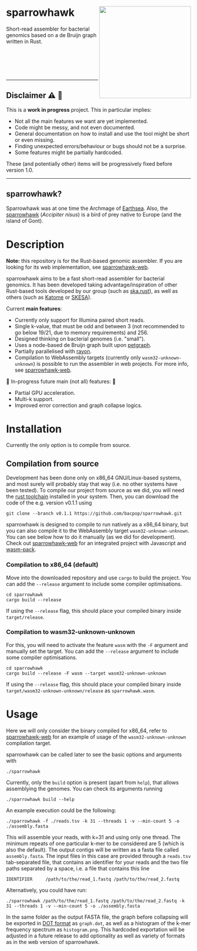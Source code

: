 # sparrowhawk <img src='sparrowhawk_logo.png' align="right" height="250" />
Short-read assembler for bacterial genomics based on a de Bruijn graph written in Rust.


<br>
<br>
<br>
<br>


---
## Disclaimer :warning: :construction:
This is a **work in progress** project. This in particular implies:

- Not all the main features we want are yet implemented.
- Code might be messy, and not even documented.
- General documentation on how to install and use the tool might be short or even missing.
- Finding unexpected errors/behaviour or bugs should not be a surprise.
- Some features might be partially hardcoded.

These (and potentially other) items will be progressively fixed before version 1.0.

---


## sparrowhawk?
Sparrowhawk was at one time the Archmage of [Earthsea](https://en.wikipedia.org/wiki/Earthsea).
Also, the [sparrowhawk](https://en.wikipedia.org/wiki/Eurasian_sparrowhawk) (*Accipiter nisus*) is a bird of prey native to Europe (and the island of Gont).

# Description

**Note:** this repository is for the Rust-based genomic assembler. If you are looking for its web implementation, see [sparrowhawk-web](https://github.com/bacpop/sparrowhawk-web).

sparrowhawk aims to be a fast short-read assembler for bacterial genomics. It has been developed taking advantage/inspiration of other Rust-based tools developed by our group (such as [ska.rust](https://github.com/bacpop/ska.rust)), as well as others (such as [Katome](https://github.com/fuine/katome) or [SKESA](https://github.com/ncbi/SKESA)).

Current **main features**:
- Currently only support for Illumina paired short reads.
- Single k-value, that must be odd and between 3 (not recommended to go below 19/21, due to memory requirements) and 256.
- Designed thinking on bacterial genomes (i.e. "small").
- Uses a node-based de Bruijn graph built upon [petgraph](https://docs.rs/petgraph/latest/petgraph).
- Partially parallelised with [rayon](https://docs.rs/rayon/latest/rayon).
- Compilation to WebAssembly targets (currently only `wasm32-unknown-unknown`) is possible to run the assembler in web projects. For more info, see [sparrowhawk-web](https://github.com/bacpop/sparrowhawk-web).

:construction: In-progress future main (not all) features: :construction:
- Partial GPU acceleration.
- Multi-k support.
- Improved error correction and graph collapse logics.


# Installation
Currently the only option is to compile from source.

## Compilation from source
Development has been done only on x86_64 GNU/Linux-based systems, and most surely will probably stay that way (i.e. no other systems have been tested). To compile our project from source as we did, you will need the [rust toolchain](https://www.rust-lang.org/tools/install) installed in your system. Then, you can download the code of the e.g. version v0.1.1 using

```
git clone --branch v0.1.1 https://github.com/bacpop/sparrowhawk.git
```

sparrowhawk is designed to compile to run natively as a x86_64 binary, but you can also compile it to the WebAssembly target `wasm32-unknown-unknown`. You can see below how to do it manually (as we did for development). Check out [sparrowhawk-web](https://github.com/bacpop/sparrowhawk-web) for an integrated project with Javascript and [wasm-pack](https://github.com/rustwasm/wasm-pack).

### Compilation to x86_64 (default)
Move into the downloaded repository and use `cargo` to build the project. You can add the `--release` argument to include some compiler optimisations.

```
cd sparrowhawk
cargo build --release
```

If using the `--release` flag, this should place your compiled binary inside `target/release`.

### Compilation to wasm32-unknown-unknown
For this, you will need to activate the feature `wasm` with the `-F` argument and manually set the target. You can add the `--release` argument to include some compiler optimisations.

```
cd sparrowhawk
cargo build --release -F wasm --target wasm32-unknown-unknown
```

If using the `--release` flag, this should place your compiled binary inside `target/wasm32-unknown-unknown/release` as `sparrowhawk.wasm`.


# Usage
Here we will only consider the binary compiled for x86_64, refer to [sparrowhawk-web](https://github.com/bacpop/sparrowhawk-web) for an example of usage of the `wasm32-unknown-unknown` compilation target.

sparrowhawk can be called later to see the basic options and arguments with

```
./sparrowhawk
```

Currently, only the `build` option is present (apart from `help`), that allows assemblying the genomes. You can check its arguments running

```
./sparrowhawk build --help
```

An example execution could be the following:

```
./sparrowhawk -f ./reads.tsv -k 31 --threads 1 -v --min-count 5 -o ./assembly.fasta
```

This will assemble your reads, with k=31 and using only one thread. The minimum repeats of one particular k-mer to be considered are 5 (which is also the default). The output contigs will be written as a fasta file called `assembly.fasta`. The input files in this case are provided through a `reads.tsv` tab-separated file, that contains an identifier for your reads and the two file paths separated by a space, i.e. a file that contains this line

```
IDENTIFIER     /path/to/the/read_1.fastq /path/to/the/read_2.fastq
```

Alternatively, you could have run:

```
./sparrowhawk /path/to/the/read_1.fastq /path/to/the/read_2.fastq -k 31 --threads 1 -v --min-count 5 -o ./assembly.fasta
```

In the same folder as the output FASTA file, the graph before collapsing will be exported in [DOT format](https://en.wikipedia.org/wiki/DOT_%28graph_description_language%29) as `graph.dot`, as well as a histogram of the k-mer frequency spectrum as `histogram.png`. This hardcoded exportation will be adjusted in a future release to add optionality as well as variety of formats as in the web version of sparrowhawk.

